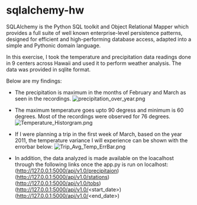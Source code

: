 # sqlalchemy-hw

SQLAlchemy is the Python SQL toolkit and Object Relational Mapper which provides a full suite of well known enterprise-level persistence patterns, designed for efficient and high-performing database access, adapted into a simple and Pythonic domain language.

In this exercise, I took the temperature and precipitation data readings done in 9 centers across Hawaii and used it to perform weather analysis. The data was provided in sqlite format.

Below are my findings:

* The precipitation is maximum in the months of February and March as seen in the recordings.
![precipitation_over_year.png](Images/precipitation_over_year.png)

* The maximum temperature goes upto 90 degress and minimum is 60 degrees. Most of the recordings were observed for 76 degrees.
![Temperature_Historgram.png](Images/Temperature_Historgram.png)

* If I were planning a trip in the first week of March, based on the year 2011, the temperature variance I will experience can be shown with the errorbar below:
![Trip_Avg_Temp_ErrBar.png](Trip_Avg_Temp_ErrBar.png)

* In addition, the data analyzed is made available on the loacalhost through the following links once the app.py is run on localhost:
(http://127.0.0.1:5000/api/v1.0/precipitaion)
(http://127.0.0.1:5000/api/v1.0/stations)
(http://127.0.0.1:5000/api/v1.0/tobs)
(http://127.0.0.1:5000/api/v1.0/<start_date>)
(http://127.0.0.1:5000/api/v1.0/<end_date>)